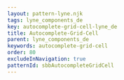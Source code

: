 ```yaml
---
layout: pattern-lyne.njk
tags: lyne_components_de
key: autocomplete-grid-cell-lyne_de
title: Autocomplete-Grid-Cell
parent: lyne_components_de
keywords: autocomplete-grid-cell
order: 80
excludeInNavigation: true
patternId: sbbAutocompleteGridCell
---
```

